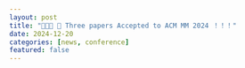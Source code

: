 ```yaml
---
layout: post
title: "🎉🎉🎉 📢 Three papers Accepted to ACM MM 2024 ！！！"
date: 2024-12-20
categories: [news, conference]
featured: false
---
```


